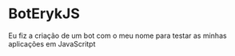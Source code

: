 # BotErykJS
Eu fiz a criação de um bot com o meu nome para testar as minhas aplicações em JavaScritpt 
